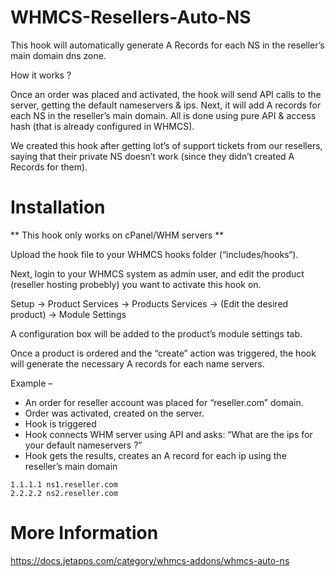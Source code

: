 # WHMCS-Resellers-Auto-NS

This hook will automatically generate A Records for each NS in the reseller’s main domain dns zone.

How it works ?

Once an order was placed and activated, the hook will send API calls to the server, getting the default nameservers & ips. Next, it will add A records for each NS in the reseller’s main domain. All is done using pure API & access hash (that is already configured in WHMCS).

We created this hook after getting lot’s of support tickets from our resellers, saying that their private NS doesn’t work (since they didn’t created A Records for them).

# Installation

** This hook only works on cPanel/WHM servers **

Upload the hook file to your WHMCS hooks folder (“includes/hooks“).

Next, login to your WHMCS system as admin user, and edit the product (reseller hosting probebly) you want to activate this hook on.

Setup -> Product Services -> Products Services -> (Edit the desired product) -> Module Settings

A configuration box will be added to the product’s module settings tab.

Once a product is ordered and the “create” action was triggered, the hook will generate the necessary A records for each name servers.

Example –

* An order for reseller account was placed for “reseller.com” domain.
* Order was activated, created on the server.
* Hook is triggered
* Hook connects WHM server using API and asks: “What are the ips for your default nameservers ?”
* Hook gets the results, creates an A record for each ip using the reseller’s main domain
```
1.1.1.1 ns1.reseller.com
2.2.2.2 ns2.reseller.com
```

# More Information

https://docs.jetapps.com/category/whmcs-addons/whmcs-auto-ns
